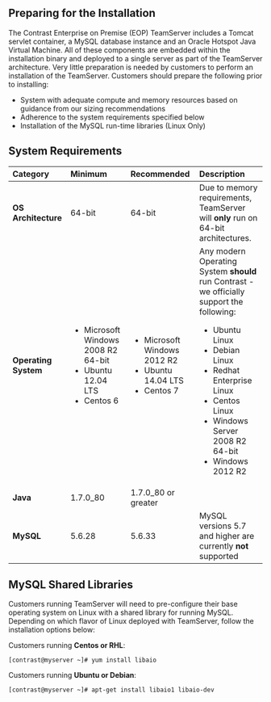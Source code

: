 <!--
  title: "System Requirements",
  description: "Minimum system requirements for running the EOP TeamServer",
  tags: "setup EOP requirements installation sizing libraries libaio"
-->

## Preparing for the Installation
The Contrast Enterprise on Premise (EOP) TeamServer includes a Tomcat servlet container, a MySQL database instance and an Oracle Hotspot Java Virtual Machine. All of these components are embedded within the installation binary and deployed to a single server as part of the TeamServer architecture. Very little preparation is needed by customers to perform an installation of the TeamServer. Customers should prepare the following prior to installing:

* System with adequate compute and memory resources based on guidance from our sizing recommendations
* Adherence to the system requirements specified below
* Installation of the MySQL run-time libraries (Linux Only)

## System Requirements

| Category            | Minimum   | Recommended | Description |
| :------------------ | :-------- | :---------- | :---------- |
| **OS Architecture** | 64-bit | 64-bit | Due to memory requirements, TeamServer will **only** run on 64-bit architectures. |
| **Operating System** | <ul><li>Microsoft Windows 2008 R2 64-bit</li> <li>Ubuntu 12.04 LTS</li><li>Centos 6</li></ul> | <ul><li>Microsoft Windows 2012 R2  </li><li>  Ubuntu 14.04 LTS </li><li> Centos 7</li></ul>| Any modern Operating System **should** run Contrast - we officially support the following: <ul><li>Ubuntu Linux </li><li> Debian Linux </li><li> Redhat Enterprise Linux </li><li> Centos Linux </li><li> Windows Server 2008 R2 64-bit </li><li> Windows 2012 R2 </li> |
| **Java** | 1.7.0_80  | 1.7.0_80 or greater | |
| **MySQL** | 5.6.28 | 5.6.33 | MySQL versions 5.7 and higher are currently **not** supported |

## MySQL Shared Libraries
Customers running TeamServer will need to pre-configure their base operating system on Linux with a shared library for running MySQL. Depending on which flavor of Linux deployed with TeamServer, follow the installation options below:

Customers running **Centos or RHL**:

````
[contrast@myserver ~]# yum install libaio 
````

Customers running **Ubuntu or Debian**:

````
[contrast@myserver ~]# apt-get install libaio1 libaio-dev
````

